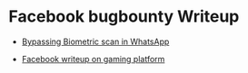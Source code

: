 # Facebook bugbounty Writeup

- [ Bypassing Biometric scan in WhatsApp ](https://infosecwriteups.com/whatsapp-bug-bounty-bypassing-biometric-authentication-using-voip-87548ef7a0ba)

- [ Facebook writeup on gaming platform ](https://ysamm.com/?p=708)
